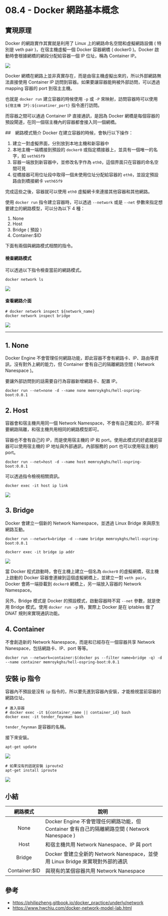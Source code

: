 # 08.4 - Docker 網路基本概念
## 實現原理
Docker 的網路實作其實就是利用了 Linux 上的網路命名空間和虛擬網路設備 ( 特別是 veth pair )，在宿主機虛擬一個 Docker 容器網橋 ( docker0 )。Docker 啟動時會根據網橋的網段分配給容器一個 IP 位址，稱為 Container IP。

![](/images/docker/8.5-1.png)

Docker 網橋在網路上並非真實存在，而是由宿主機虛擬出來的，所以外部網路無法直接使用 Container IP 訪問到容器。如果要讓容器能夠被外部訪問，可以透過 mapping 容器的 port 到宿主主機。

也就是 `docker run` 建立容器的時候使用 `-p` 或 `-P` 來映射，訪問容器時可以使用 `${宿主機 IP}:${conatiner_port}` 指令進行訪問。

而容器之間可以通過 Container IP 直接通訊，是因為 Docker 網橋是每個容器的預設閘道，在同一個宿主機內的容器都會接入同一個網橋。

##　網路模式簡介
Docker 在建立容器的時候，會執行以下操作：
1. 建立一對虛擬界面，分別放到本地主機和新容器中
2. 本地主機一端橋接到預設的 `docker0` 或指定橋接器上，並具有一個唯一的名字，如 `veth65f9`
3. 容器一端放到新容器中，並修改名字作為 `eth0`，這個界面只在容器的命名空間可見
4. 從橋接器可用位址段中取得一個未使用位址分配給容器的 `eth0`，並設定預設路由到橋接網卡 `veth65f9`

完成這些之後，容器就可以使用 `eth0` 虛擬網卡來連接其他容器和其他網路。

使用 `docker run` 指令建立容器時，可以透過 `--network` 或是 `--net` 參數來指定想要建立的網路模型，可以分為以下 4 種：
1. None
2. Host
3. Bridge ( 預設 )
4. Container:$ID

下面有兩個與網路模式相關的指令。

#### 檢查網路模式
可以透過以下指令檢查當前的網路模式。
```docker
docker network ls
```
![](/images/docker/8.5-2.png)

#### 查看網路介面
```docker
# docker network inspect ${network_name}
docker network inspect bridge
```
![](/images/docker/8.5-3.png)

---

## 1. None
Docker Engine 不會管理任何網路功能，即此容器不會有網路卡、IP、路由等資訊，沒有對外上網的能力，但 Container 會有自己的隔離網路空間 ( Network Nanespace )。

要讓外部訪問到的話需要自行為容器新增網路卡、配置 IP。

```docker 
docker run --net=none -d --name none memroykghs/hell-ospring-boot:0.0.1
```

## 2. Host
容器會和宿主機共用同一個 Network Namespace，不會有自己獨立的，即不需要網路隔離，和宿主機共用相同的網路模型即可。

容器也不會有自己的 IP，而是使用宿主機的 IP 和 port。使用此模式的好處就是容器可以使用宿主機的 IP 地址與外部通訊，內部服務的 port 也可以使用宿主機的 port。

```docker 
docker run --net=host -d --name host memroykghs/hell-ospring-boot:0.0.1
```

可以透過指令檢視相關資訊。
```docker
docker exec -it host ip link
```
![](/images/docker/8.5-4.png)

## 3. Bridge
Docker 會建立一個新的 Network Namespace，並透過 Linux Bridge 來與原生網路互動。

```docker
docker run --network=bridge -d --name bridge memroykghs/hell-ospring-boot:0.0.1

dockerr exec -it bridge ip addr
```
![](/images/docker/8.5-5.png)

當 Docker 程式啟動時，會在主機上建立一個名為 `docker0` 的虛擬網橋，宿主機上啟動的 Docker 容器會連線到這個虛擬網橋上，並建立一對 `veth pair`。Docker 會將一端掛載到 `docker0` 網橋上，另一端放入容器的 Network Namespace。

另外，Bridge 模式是 Docker 的預設模式，啟動容器時不寫 `--net` 參數，就是使用 Bridge 模式。使用 `docker run -p` 時，實際上 Docker 是在 iptables 做了 DNAT 規則來實現通訊功能。

## 4. Container
不會創造新的 Network Nanespace，而是和已經存在一個容器共享 Network Nanespace，包括網路卡、IP、port 等等。

```docker
docker run --network=container:$(docker ps --filter name=bridge -q) -d --name container memroykghs/hell-ospring-boot:0.0.1
```

## 安裝 ip 指令
容器內不預設是沒有 `ip` 指令的，所以要先進到容器內安裝，才能檢視當前容器的網路位址。

```docker
# 進入容器
# docker exec -it ${container_name || container_id} bash
docker exec -it tender_feynman bash
```

`tender_feynman` 是容器的名稱。

接下來安裝。

```docker 
apt-get update
```
![](/images/docker/8.5-6.png)

```docker
# 如果沒有的話就安裝 iproute2
apt-get install iproute
```
![](/images/docker/8.5-7.png)

## 小結
| 網路模式 | 說明 |
| :---: | --- |
| None | Docker Engine 不會管理任何網路功能，但 Container 會有自己的隔離網路空間 ( Network Nanespace ) |
| Host | 和宿主機共用 Network Nanespace、IP 與 port |
| Bridge | Docker 會建立全新的 Network Nanespace，並使用 Linux Bridge 來實現對外部的通訊
| Container:$ID | 與現有的某個容器共用 Network Nanespace |

## 參考
* https://philipzheng.gitbook.io/docker_practice/underly/network
* https://www.hwchiu.com/docker-network-model-lab.html
